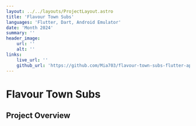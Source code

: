 ```yaml
---
layout: ../../layouts/ProjectLayout.astro
title: 'Flavour Town Subs'
languages: 'Flutter, Dart, Android Emulator'
date: 'Month 2024'
summary: ''
header_image:
    url: ''
    alt: ''
links:
    live_url: ''
    github_url: 'https://github.com/Mia703/flavour-town-subs-flutter-application'
---
```


# Flavour Town Subs

## Project Overview

